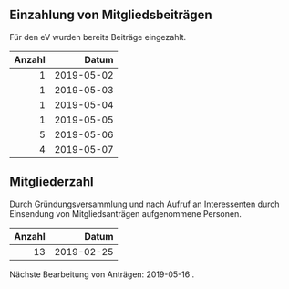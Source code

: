 

## Einzahlung von Mitgliedsbeiträgen

Für den eV wurden bereits Beiträge eingezahlt.

Anzahl | Datum
------:|------:
1 | 2019-05-02
1 | 2019-05-03
1 | 2019-05-04
1 | 2019-05-05
5 | 2019-05-06
4 | 2019-05-07


## Mitgliederzahl

Durch Gründungsversammlung und nach Aufruf an Interessenten durch Einsendung von Mitgliedsanträgen aufgenommene Personen.

Anzahl | Datum
------:|------:
13 | 2019-02-25

Nächste Bearbeitung von Anträgen: 2019-05-16 .
